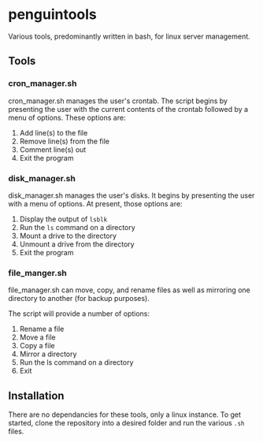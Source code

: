 # penguintools
Various tools, predominantly written in bash, for linux server management.

## Tools

### cron_manager.sh

cron_manager.sh manages the user's crontab. The script begins by presenting the user with the current contents of the crontab followed by a menu of options. These options are:

1. Add line(s) to the file
2. Remove line(s) from the file
3. Comment line(s) out
4. Exit the program

### disk_manager.sh

disk_manager.sh manages the user's disks. It begins by presenting the user with a menu of options. At present, those options are:

1. Display the output of `lsblk`
2. Run the `ls` command on a directory
2. Mount a drive to the directory
3. Unmount a drive from the directory
4. Exit the program

### file_manger.sh

file_manager.sh can move, copy, and rename files as well as mirroring one directory to another (for backup purposes).

The script will provide a number of options:

1. Rename a file
2. Move a file
3. Copy a file
4. Mirror a directory
5. Run the ls command on a directory
6. Exit

## Installation

There are no dependancies for these tools, only a linux instance. To get started, clone the repository into a desired folder and run the various `.sh` files.